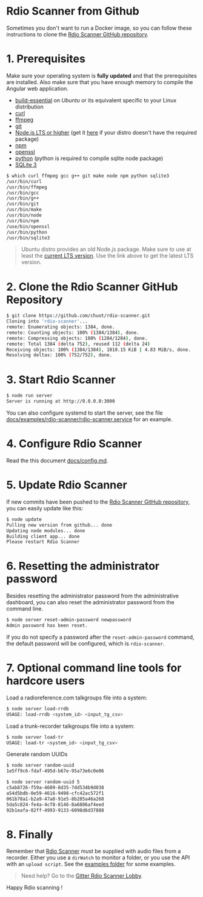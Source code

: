 # Rdio Scanner from Github

Sometimes you don't want to run a Docker image, so you can follow these instructions to clone the [Rdio Scanner GitHub repository](https://github.com/chuot/rdio-scanner).

# 1. Prerequisites

Make sure your operating system is **fully updated** and that the prerequisites are installed. Also make sure that you have enough memory to compile the Angular web application.

- [build-essential](https://packages.ubuntu.com/search?keywords=build-essential) on _Ubuntu_ or its equivalent specific to your Linux distribution
- [curl](https://git-scm.com/downloads)
- [ffmpeg](https://www.ffmpeg.org/)
- [git](https://git-scm.com/downloads)
- [Node.js LTS or higher](https://nodejs.org/en/download/) (get it [here](https://github.com/nodesource/distributions) if your distro doesn't have the required package)
- [npm](https://www.npmjs.com/get-npm)
- [openssl](https://openssl.org/)
- [python](https://www.python.org/) (python is required to compile sqlite node package)
- [SQLite 3](https://www.sqlite.org/download.html)

```bash
$ which curl ffmpeg gcc g++ git make node npm python sqlite3
/usr/bin/curl
/usr/bin/ffmpeg
/usr/bin/gcc
/usr/bin/g++
/usr/bin/git
/usr/bin/make
/usr/bin/node
/usr/bin/npm
/use/bin/openssl
/usr/bin/python
/usr/bin/sqlite3
```

> Ubuntu distro provides an old Node.js package. Make sure to use at least the [current LTS version](https://nodejs.org). Use the link above to get the latest LTS version.

# 2. Clone the Rdio Scanner GitHub Repository

```bash
$ git clone https://github.com/chuot/rdio-scanner.git
Cloning into 'rdio-scanner'...
remote: Enumerating objects: 1384, done.
remote: Counting objects: 100% (1384/1384), done.
remote: Compressing objects: 100% (1284/1284), done.
remote: Total 1384 (delta 752), reused 112 (delta 24)
Receiving objects: 100% (1384/1384), 1010.15 KiB | 4.83 MiB/s, done.
Resolving deltas: 100% (752/752), done.
```

# 3. Start Rdio Scanner

```bash
$ node run server
Server is running at http://0.0.0.0:3000
```

You can also configure systemd to start the server, see the file [docs/examples/rdio-scanner/rdio-scanner.service](./docs/examples/rdio-scanner/rdio-scanner.service) for an example.

# 4. Configure Rdio Scanner

Read the this document [docs/config.md](./config.md).

# 5. Update Rdio Scanner

If new commits have been pushed to the [Rdio Scanner GitHub repository](https://github.com/chuot/rdio-scanner), you can easily update like this:

```bash
$ node update
Pulling new version from github... done
Updating node modules... done
Building client app... done
Please restart Rdio Scanner
```

# 6. Resetting the administrator password

Besides resetting the administrator password from the administrative dashboard, you can also reset the administrator password from the command line.

```bash
$ node server reset-admin-password newpassword
Admin password has been reset.
```

If you do not specify a password after the `reset-admin-password` command, the default password will be configured, which is `rdio-scanner`.

# 7. Optional command line tools for hardcore users

Load a radioreference.com talkgroups file into a system:

```bash
$ node server load-rrdb
USAGE: load-rrdb <system_id> <input_tg_csv>
```

Load a trunk-recorder talkgroups file into a system:

```bash
$ node server load-tr
USAGE: load-tr <system_id> <input_tg_csv>
```

Generate random UUIDs

```bash
$ node server random-uuid
1e5ff9c6-fdaf-495d-b67e-95a73e6c0e06

$ node server random-uuid 5
c5ab8726-f59a-4609-8d35-7dd534b9d038
a54d5bdb-0e59-4616-9498-cfc42ac572f1
061b78a1-b2a9-47a8-91e5-8b285a46a268
5da5c824-fe4a-4cf8-8146-8a6806af4eed
92b1eafa-02ff-4993-9133-6098d6d37888
```

# 8. Finally

Remember that [Rdio Scanner](https://github.com/chuot/rdio-scanner) must be supplied with audio files from a recorder. Either you use a `dirWatch` to monitor a folder, or you use the API with an `upload script`. See the [examples folder](./examples) for some examples.

> Need help? Go to the [Gitter Rdio Scanner Lobby](https://gitter.im/rdio-scanner/Lobby).

Happy Rdio scanning !
